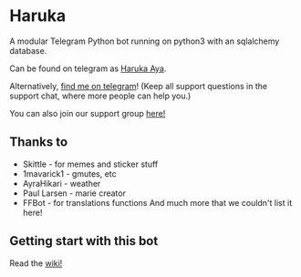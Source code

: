 # Haruka
A modular Telegram Python bot running on python3 with an sqlalchemy database.

Can be found on telegram as [Haruka Aya](https://t.me/HarukaAyaBot).

Alternatively, [find me on telegram](https://t.me/peaktogoo)! (Keep all support questions in the support chat, where more people can help you.)

You can also join our support group [here!](https://t.me/HarukaAyaBot)

## Thanks to

* Skittle - for memes and sticker stuff
* 1mavarick1 - gmutes, etc 
* AyraHikari - weather
* Paul Larsen - marie creator
* FFBot - for translations functions
And much more that we couldn't list it here!


## Getting start with this bot

Read the [wiki!](https://github.com/peaktogoo/HarukaAya/wiki/Getting-Start)
